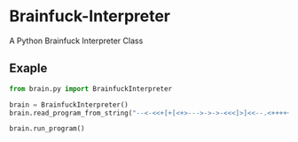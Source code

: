 # Brainfuck-Interpreter
A Python Brainfuck Interpreter Class

## Exaple
```python
from brain.py import BrainfuckInterpreter

brain = BrainfuckInterpreter()
brain.read_program_from_string("--<-<<+[+[<+>--->->->-<<<]>]<<--.<++++++.<<-..<<.<+.>>.>>.<<<.+++.>>.>>-.<<<+.")

brain.run_program()
```
